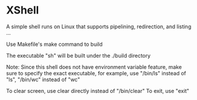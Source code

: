# XShell
A simple shell runs on Linux that supports pipelining, redirection, and listing ...

Use Makefile's make command to build

The executable "sh" will be built under the ./build directory

Note: Since this shell does not have environment variable feature,
make sure to specify the exact executable, for example, use 
"/bin/ls" instead of "ls", "/bin/wc" instead of "wc"

To clear screen, use clear directly instead of "/bin/clear"
To exit, use "exit"
